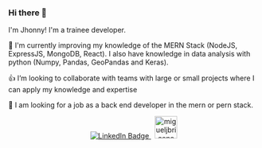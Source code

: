 ### Hi there 👋
I'm Jhonny! I'm a trainee developer.

🌋 I'm currently improving my knowledge of the  MERN Stack (NodeJS, ExpressJS, MongoDB, React). I also have knowledge in data analysis with python (Numpy, Pandas, GeoPandas and Keras).

👍 I’m looking to collaborate with teams with large or small projects where I can apply my knowledge and expertise 

🌟 I am looking for a job as a back end developer in the mern or pern stack.


<p id="badges" align="center">
  <a href="https://www.linkedin.com/in/jhonnycalvo/">
    <img src="https://img.shields.io/badge/LinkedIn-blue?style=for-the-badge&logo=linkedin&logoColor=white" alt="LinkedIn Badge" />
  </a> &nbsp;
<!--   <a href="https://discord.com/users/1050809775581040723">
    Bluejhonny777#7873
    <img src="https://skillicons.dev/icons?i=discord" />
  </a> &nbsp; -->
  <a href="mailto:calvorondon@gmail.com"> 
    <img src="https://upload.wikimedia.org/wikipedia/commons/7/7e/Gmail_icon_%282020%29.svg" alt="migueljbriceno@gmail.com" height="45" /> 
   </a>
</p>

<!--
**Bluejhonny/Bluejhonny** is a ✨ _special_ ✨ repository because its `README.md` (this file) appears on your GitHub profile.

Here are some ideas to get you started:

- 🔭 I’m currently working on ...
- 🌱 I’m currently learning ...
- 👯 I’m looking to collaborate on ...
- 🤔 I’m looking for help with ...
- 💬 Ask me about ...
- 📫 How to reach me: ...
- 😄 Pronouns: ...
- ⚡ Fun fact: ...
-->
